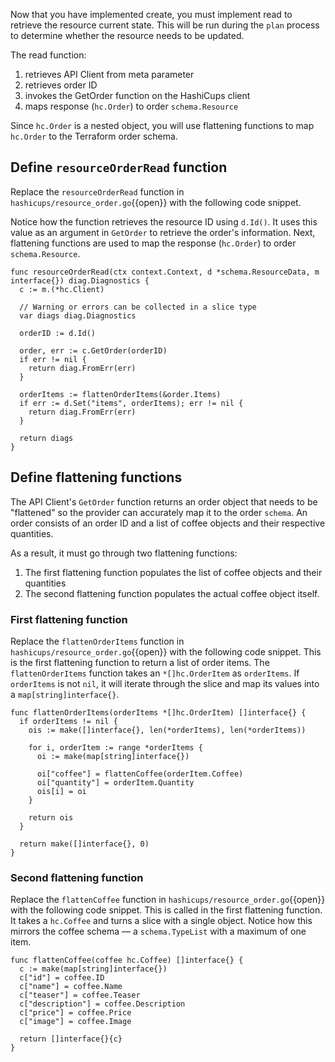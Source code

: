 Now that you have implemented create, you must implement read to retrieve the resource current state. This will be run during the `plan` process to determine whether the resource needs to be updated.

The read function:
1. retrieves API Client from meta parameter
1. retrieves order ID
1. invokes the GetOrder function on the HashiCups client
1. maps response (`hc.Order`) to order `schema.Resource`

Since `hc.Order` is a nested object, you will use flattening functions to map `hc.Order` to the Terraform order schema.

## Define `resourceOrderRead` function

Replace the `resourceOrderRead` function in `hashicups/resource_order.go`{{open}} with the following code snippet.

Notice how the function retrieves the resource ID using `d.Id()`. It uses this value as an argument in `GetOrder` to retrieve the order's information. Next, flattening functions are used to map the response (`hc.Order`) to order `schema.Resource`.

```
func resourceOrderRead(ctx context.Context, d *schema.ResourceData, m interface{}) diag.Diagnostics {
  c := m.(*hc.Client)

  // Warning or errors can be collected in a slice type
  var diags diag.Diagnostics

  orderID := d.Id()

  order, err := c.GetOrder(orderID)
  if err != nil {
    return diag.FromErr(err)
  }

  orderItems := flattenOrderItems(&order.Items)
  if err := d.Set("items", orderItems); err != nil {
    return diag.FromErr(err)
  }

  return diags
}
```

## Define flattening functions

The API Client's `GetOrder` function returns an order object that needs to be "flattened" so the provider can accurately map it to the order `schema`. An order consists of an order ID and a list of coffee objects and their respective quantities.

As a result, it must go through two flattening functions:

1. The first flattening function populates the list of coffee objects and their quantities
1. The second flattening function populates the actual coffee object itself.

### First flattening function 

Replace the `flattenOrderItems` function in `hashicups/resource_order.go`{{open}} with the following code snippet. This is the first flattening function to return a list of order items. The `flattenOrderItems` function takes an `*[]hc.OrderItem` as `orderItems`. If `orderItems` is not `nil`, it will iterate through the slice and map its values into a `map[string]interface{}`.

```
func flattenOrderItems(orderItems *[]hc.OrderItem) []interface{} {
  if orderItems != nil {
    ois := make([]interface{}, len(*orderItems), len(*orderItems))

    for i, orderItem := range *orderItems {
      oi := make(map[string]interface{})

      oi["coffee"] = flattenCoffee(orderItem.Coffee)
      oi["quantity"] = orderItem.Quantity
      ois[i] = oi
    }

    return ois
  }

  return make([]interface{}, 0)
}
```

### Second flattening function 

Replace the `flattenCoffee` function in `hashicups/resource_order.go`{{open}} with the following code snippet. This is called in the first flattening function. It takes a `hc.Coffee` and turns a slice with a single object. Notice how this mirrors the coffee schema — a `schema.TypeList` with a maximum of one item.

```
func flattenCoffee(coffee hc.Coffee) []interface{} {
  c := make(map[string]interface{})
  c["id"] = coffee.ID
  c["name"] = coffee.Name
  c["teaser"] = coffee.Teaser
  c["description"] = coffee.Description
  c["price"] = coffee.Price
  c["image"] = coffee.Image

  return []interface{}{c}
}
```